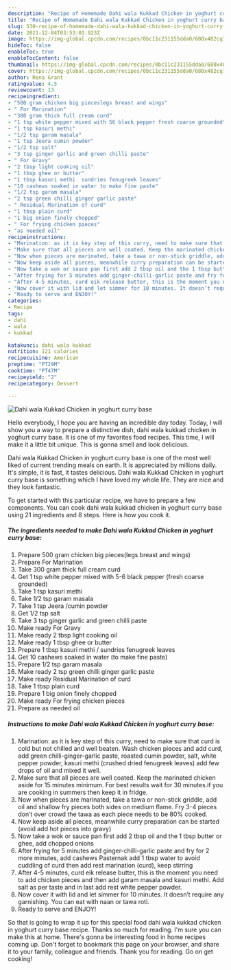```yaml
---
description: "Recipe of Homemade Dahi wala Kukkad Chicken in yoghurt curry base"
title: "Recipe of Homemade Dahi wala Kukkad Chicken in yoghurt curry base"
slug: 530-recipe-of-homemade-dahi-wala-kukkad-chicken-in-yoghurt-curry-base
date: 2021-12-04T03:53:03.923Z
image: https://img-global.cpcdn.com/recipes/0bc11c231155dda0/680x482cq70/dahi-wala-kukkad-chicken-in-yoghurt-curry-base-recipe-main-photo.jpg
hideToc: false
enableToc: true
enableTocContent: false
thumbnail: https://img-global.cpcdn.com/recipes/0bc11c231155dda0/680x482cq70/dahi-wala-kukkad-chicken-in-yoghurt-curry-base-recipe-main-photo.jpg
cover: https://img-global.cpcdn.com/recipes/0bc11c231155dda0/680x482cq70/dahi-wala-kukkad-chicken-in-yoghurt-curry-base-recipe-main-photo.jpg
author: Rena Grant
ratingvalue: 4.5
reviewcount: 13
recipeingredient:
- "500 gram chicken big pieceslegs breast and wings"
- " For Marination"
- "300 gram thick full cream curd"
- "1 tsp white pepper mixed with 56 black pepper fresh coarse grounded"
- "1 tsp kasuri methi"
- "1/2 tsp garam masala"
- "1 tsp Jeera cumin powder"
- "1/2 tsp salt"
- "3 tsp ginger garlic and green chilli paste"
- " For Gravy"
- "2 tbsp light cooking oil"
- "1 tbsp ghee or butter"
- "1 tbsp kasuri methi  sundries fenugreek leaves"
- "10 cashews soaked in water to make fine paste"
- "1/2 tsp garam masala"
- "2 tsp green chilli ginger garlic paste"
- " Residual Marination of curd"
- "1 tbsp plain curd"
- "1 big onion finely chopped"
- " For frying chicken pieces"
- "as needed oil"
recipeinstructions:
- "Marination: as it is key step of this curry, need to make sure that curd is cold but not chilled and well beaten. Wash chicken pieces and add curd, add green chilli-ginger-garlic paste, roasted cumin powder, salt, white pepper powder, kasuri methi (crushed dried fenugreek leaves) add few drops of oil and mixed it well."
- "Make sure that all pieces are well coated. Keep the marinated chicken aside for 15 minutes minimum. For best results wait for 30 minutes.if you are cooking in summers then keep it in fridge."
- "Now when pieces are marinated, take a tawa or non-stick griddle, add oil and shallow fry pieces both sides on medium flame. Fry 3-4 pieces don’t over crowd the tawa as each piece needs to be 80% cooked."
- "Now keep aside all pieces, meanwhile curry preparation can be started (avoid add hot pieces into gravy)"
- "Now take a wok or sauce pan first add 2 tbsp oil and the 1 tbsp butter or ghee, add chopped onions"
- "After frying for 5 minutes add ginger-chilli-garlic paste and fry for 2 more minutes, add cashews Pasternak add 1 tbsp water to avoid cuddling of curd then add rest marination (curd), keep stirring"
- "After 4-5 minutes, curd eik release butter, this is the moment you need to add chicken pieces and then add garam masala and kasuri methi. Add salt as per taste and in last add rest white pepper powder."
- "Now cover it with lid and let simmer for 10 minutes. It doesn’t require any garnishing. You can eat with naan or tawa roti."
- "Ready to serve and ENJOY!"
categories:
- Recipe
tags:
- dahi
- wala
- kukkad

katakunci: dahi wala kukkad 
nutrition: 121 calories
recipecuisine: American
preptime: "PT29M"
cooktime: "PT47M"
recipeyield: "2"
recipecategory: Dessert

---
```



![Dahi wala Kukkad Chicken in yoghurt curry base](https://img-global.cpcdn.com/recipes/0bc11c231155dda0/680x482cq70/dahi-wala-kukkad-chicken-in-yoghurt-curry-base-recipe-main-photo.jpg)

Hello everybody, I hope you are having an incredible day today. Today, I will show you a way to prepare a distinctive dish, dahi wala kukkad chicken in yoghurt curry base. It is one of my favorites food recipes. This time, I will make it a little bit unique. This is gonna smell and look delicious.

Dahi wala Kukkad Chicken in yoghurt curry base is one of the most well liked of current trending meals on earth. It is appreciated by millions daily. It's simple, it is fast, it tastes delicious. Dahi wala Kukkad Chicken in yoghurt curry base is something which I have loved my whole life. They are nice and they look fantastic.




To get started with this particular recipe, we have to prepare a few components. You can cook dahi wala kukkad chicken in yoghurt curry base using 21 ingredients and 8 steps. Here is how you cook it.

<!--inarticleads1-->

##### The ingredients needed to make Dahi wala Kukkad Chicken in yoghurt curry base:

1. Prepare 500 gram chicken big pieces(legs breast and wings)
1. Prepare  For Marination
1. Take 300 gram thick full cream curd
1. Get 1 tsp white pepper mixed with 5-6 black pepper (fresh coarse grounded)
1. Take 1 tsp kasuri methi
1. Take 1/2 tsp garam masala
1. Take 1 tsp Jeera /cumin powder
1. Get 1/2 tsp salt
1. Take 3 tsp ginger garlic and green chilli paste
1. Make ready  For Gravy
1. Make ready 2 tbsp light cooking oil
1. Make ready 1 tbsp ghee or butter
1. Prepare 1 tbsp kasuri methi / sundries fenugreek leaves
1. Get 10 cashews soaked in water (to make fine paste)
1. Prepare 1/2 tsp garam masala
1. Make ready 2 tsp green chilli ginger garlic paste
1. Make ready  Residual Marination of curd
1. Take 1 tbsp plain curd
1. Prepare 1 big onion finely chopped
1. Make ready  For frying chicken pieces
1. Prepare as needed oil




<!--inarticleads2-->

##### Instructions to make Dahi wala Kukkad Chicken in yoghurt curry base:

1. Marination: as it is key step of this curry, need to make sure that curd is cold but not chilled and well beaten. Wash chicken pieces and add curd, add green chilli-ginger-garlic paste, roasted cumin powder, salt, white pepper powder, kasuri methi (crushed dried fenugreek leaves) add few drops of oil and mixed it well.
1. Make sure that all pieces are well coated. Keep the marinated chicken aside for 15 minutes minimum. For best results wait for 30 minutes.if you are cooking in summers then keep it in fridge.
1. Now when pieces are marinated, take a tawa or non-stick griddle, add oil and shallow fry pieces both sides on medium flame. Fry 3-4 pieces don’t over crowd the tawa as each piece needs to be 80% cooked.
1. Now keep aside all pieces, meanwhile curry preparation can be started (avoid add hot pieces into gravy)
1. Now take a wok or sauce pan first add 2 tbsp oil and the 1 tbsp butter or ghee, add chopped onions
1. After frying for 5 minutes add ginger-chilli-garlic paste and fry for 2 more minutes, add cashews Pasternak add 1 tbsp water to avoid cuddling of curd then add rest marination (curd), keep stirring
1. After 4-5 minutes, curd eik release butter, this is the moment you need to add chicken pieces and then add garam masala and kasuri methi. Add salt as per taste and in last add rest white pepper powder.
1. Now cover it with lid and let simmer for 10 minutes. It doesn’t require any garnishing. You can eat with naan or tawa roti.
1. Ready to serve and ENJOY!



So that is going to wrap it up for this special food dahi wala kukkad chicken in yoghurt curry base recipe. Thanks so much for reading. I'm sure you can make this at home. There's gonna be interesting food in home recipes coming up. Don't forget to bookmark this page on your browser, and share it to your family, colleague and friends. Thank you for reading. Go on get cooking!
